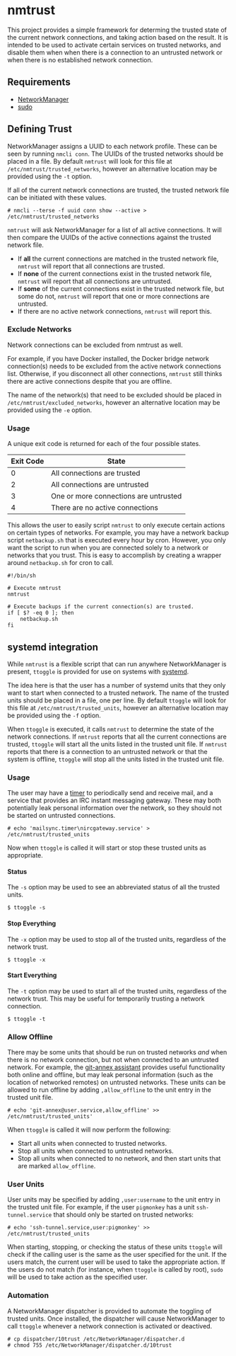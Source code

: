 # nmtrust

This project provides a simple framework for determing the trusted state of the
current network connections, and taking action based on the result. It is
intended to be used to activate certain services on trusted networks, and
disable them when when there is a connection to an untrusted network or when
there is no established network connection.

## Requirements

* [NetworkManager](https://wiki.gnome.org/Projects/NetworkManager)
* [sudo](https://www.sudo.ws/)

## Defining Trust

NetworkManager assigns a UUID to each network profile. These can be seen by
running `nmcli conn`. The UUIDs of the trusted networks should be placed in a
file. By default `nmtrust` will look for this file at
`/etc/nmtrust/trusted_networks`, however an alternative location may be
provided using the `-t` option.

If all of the current network connections are trusted, the trusted network file
can be initiated with these values.

    # nmcli --terse -f uuid conn show --active > /etc/nmtrust/trusted_networks

`nmtrust` will ask NetworkManager for a list of all active connections. It will
then compare the UUIDs of the active connections against the trusted network
file.

* If **all** the current connections are matched in the trusted network file,
  `nmtrust` will report that all connections are trusted.
* If **none** of the current connections exist in the trusted network file,
  `nmtrust` will report that all connections are untrusted.
* If **some** of the current connections exist in the trusted network file, but
  some do not, `nmtrust` will report that one or more connections are
  untrusted.
* If there are no active network connections, `nmtrust` will report this.

### Exclude Networks

Network connections can be excluded from nmtrust as well.

For example, if you have Docker installed, the Docker bridge network connection(s)
needs to be excluded from the active network connections list. Otherwise, if you
disconnect all other connections, `nmtrust` still thinks there are active connections
despite that you are offline.

The name of the network(s) that need to be excluded should be placed in
`/etc/nmtrust/excluded_networks`, however an alternative location may be
provided using the `-e` option.

### Usage

A unique exit code is returned for each of the four possible states.

Exit Code | State
--------- | -----
0         | All connections are trusted
2         | All connections are untrusted
3         | One or more connections are untrusted
4         | There are no active connections

This allows the user to easily script `nmtrust` to only execute certain actions
on certain types of networks. For example, you may have a network backup script
`netbackup.sh` that is executed every hour by cron. However, you only want the
script to run when you are connected solely to a network or networks that you
trust. This is easy to accomplish by creating a wrapper around `netbackup.sh`
for cron to call.

```
#!/bin/sh

# Execute nmtrust
nmtrust

# Execute backups if the current connection(s) are trusted.
if [ $? -eq 0 ]; then
    netbackup.sh
fi
```

## systemd integration

While `nmtrust` is a flexible script that can run anywhere NetworkManager is
present, `ttoggle` is provided for use on systems with
[systemd](https://wiki.freedesktop.org/www/Software/systemd/).

The idea here is that the user has a number of systemd units that they only
want to start when connected to a trusted network. The name of the trusted
units should be placed in a file, one per line. By default `ttoggle` will look
for this file at `/etc/nmtrust/trusted_units`, however an alternative location
may be provided using the `-f` option.

When `ttoggle` is executed, it calls `nmtrust` to determine the state of the
network connections. If `nmtrust` reports that all the current connections are
trusted, `ttoggle` will start all the units listed in the trusted unit file. If
`nmtrust` reports that there is a connection to an untrusted network or that
the system is offline, `ttoggle` will stop all the units listed in the trusted
unit file.

### Usage

The user may have a
[timer](http://www.freedesktop.org/software/systemd/man/systemd.timer.html) to
periodically send and receive mail, and a service that provides an IRC instant
messaging gateway. These may both potentially leak personal information over
the network, so they should not be started on untrusted connections.

    # echo 'mailsync.timer\nircgateway.service' > /etc/nmtrust/trusted_units

Now when `ttoggle` is called it will start or stop these trusted units as
appropriate.


#### Status

The `-s` option may be used to see an abbreviated status of all the trusted
units.

    $ ttoggle -s


#### Stop Everything

The `-x` option may be used to stop all of the trusted units, regardless of the
network trust.

    $ ttoggle -x


#### Start Everything

The `-t` option may be used to start all of the trusted units, regardless of
the network trust. This may be useful for temporarily trusting a network
connection.

    $ ttoggle -t


### Allow Offline

There may be some units that should be run on trusted networks *and* when there
is no network connection, but not when connected to an untrusted network. For
example, the [git-annex assistant](https://git-annex.branchable.com/assistant/)
provides useful functionality both online and offline, but may leak personal
information (such as the location of networked remotes) on untrusted networks.
These units can be allowed to run offline by adding `,allow_offline` to the
unit entry in the trusted unit file.

    # echo 'git-annex@user.service,allow_offline' >> /etc/nmtrust/trusted_units'

When `ttoggle` is called it will now perform the following:

* Start all units when connected to trusted networks.
* Stop all units when connected to untrusted networks.
* Stop all units when connected to no network, and then start units that are
  marked `allow_offline`.


### User Units

User units may be specified by adding `,user:username` to the unit entry in the
trusted unit file. For example, if the user `pigmonkey` has a unit
`ssh-tunnel.service` that should only be started on trusted networks:

    # echo 'ssh-tunnel.service,user:pigmonkey' >> /etc/nmtrust/trusted_units

When starting, stopping, or checking the status of these units `ttoggle` will
check if the calling user is the same as the user specified for the unit. If
the users match, the current user will be used to take the appropriate action.
If the users do not match (for instance, when `ttoggle` is called by root),
`sudo` will be used to take action as the specified user.

### Automation

A NetworkManager dispatcher is provided to automate the toggling of trusted
units. Once installed, the dispatcher will cause NetworkManager to call
`ttoggle` whenever a network connection is activated or deactived.

    # cp dispatcher/10trust /etc/NetworkManager/dispatcher.d
    # chmod 755 /etc/NetworkManager/dispatcher.d/10trust

